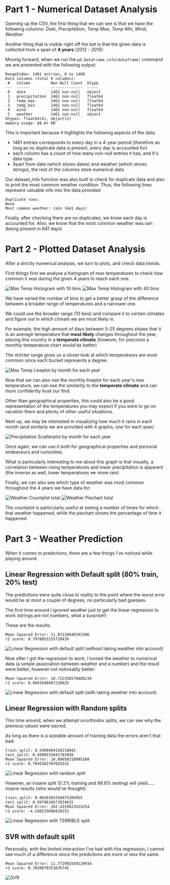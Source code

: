 # Part 1 - Numerical Dataset Analysis

Opening up the CSV, the first thing that we can see is that we have the following columns: *Date*, *Precipitation*, *Temp Max*, *Temp Min*, *Wind*, *Weather*

Another thing that is visible right off the bat is that the given data is collected from a span of **4 years** (2012 - 2015)

Moving forward, when we run the `pd.DataFrame.info(dataframe)` command we are presented with the following output:

```
RangeIndex: 1461 entries, 0 to 1460
Data columns (total 6 columns):
 #   Column         Non-Null Count  Dtype  
---  ------         --------------  -----  
 0   date           1461 non-null   object 
 1   precipitation  1461 non-null   float64
 2   temp_max       1461 non-null   float64
 3   temp_min       1461 non-null   float64
 4   wind           1461 non-null   float64
 5   weather        1461 non-null   object 
dtypes: float64(4), object(2)
memory usage: 68.6+ KB
```

This is important because it highlights the following aspects of the data:
- 1461 entries corresponds to every day in a 4-year period (therefore as long as no duplicate data is present, every day is accounted for)
- each column has a count of how many non-null entries it has, and it's data type
- Apart from date (which stores dates) and weather (which stores strings), the rest of the columns store numerical data

Our dataset_info function was also built to check for duplicate data and also to print the most common weather condition. Thus, the following lines represent valuable info into the data provided

```
Duplicate rows:
None
Most common weather: rain (641 days)
```

Finally, after checking there are no duplicates, we know each day is accounted for. Also, we know that the most common weather was rain (being present in 641 days)

# Part 2 - Plotted Dataset Analysis

After a strictly numerical analysis, we turn to plots, and check data trends.

First things first we analyse a histogram of max temperatures to check how common it was during the given 4 years to reach each one.

![Max Temp Histogram with 10 bins](images/temp_max_histogram_10_bins.png)
![Max Temp Histogram with 40 bins](images/temp_max_histogram_40_bins.png)

We have varied the number of bins to get a better grasp of the difference between a broader range of temperatures and a narrower one.

We could use the broader range (10 bins) and compare it to certain climates and figure out in which climate we are most likely in.

For example, the high amount of days between 5-25 degrees shows that it is an average temperature that **most likely** changes throughout the year, placing this country in a **temperate climate** (however, for precision a monthly temperature chart would be better)

The stricter range gives us a closer look at which temperatures are most common since each bucket represents a degree.

![Max Temp Lineplot by month for each year](images/temp_max_facetgrid_lineplot.png)

Now that we can also see the monthly lineplot for each year's max temperature, we can see the similarity to the **temperate climate** and can more confidently trust our find.

Other than geographical properties, this could also be a good representation of the temperatures you may expect if you were to go on vacation there and plenty of other useful situations.

Next up, we may be interested in visualizing how much it rains in each month (and similarly we are provided with 4 graphs, one for each year)

![Precipitation Scatterplot by month for each year](images/precipitation_facetgrid_scatterplot.png)

Once again, we can use it both for geographical properties and personal endeavours and curiosities.

What is particularly interesting to me about this graph is that visually, a correlation between rising temperatures and lower precipitation is apparent (the inverse as well, lower temperatures <=> more rain)

Finally, we can also see which type of weather was most common throughout the 4 years we have data for:

![Weather Countplot total](images/weather_countplot.png)
![Weather Piechart total](images/weather_piechart.png)

The countplot is particularly useful at seeing a number of times for which that weather happened, while the piechart shows the percentage of time it happened.

# Part 3 - Weather Prediction

When it comes to predictions, there are a few things I've noticed while playing around.

## Linear Regression with Default split (80% train, 20% test)

The predictions were quite close to reality to the point where the worst error would be at most a couple of degrees, no particularly bad guesses.

The first time around I ignored weather just to get the linear regression to work (strings are not numbers, what a surprise!)

These are the results:

```
Mean Squared Error: 11.07220640293206
r2 score: 0.7978053155720439
```

![Linear Regression with default split (without taking weather into account)](images/linear_regression_default_no_weather.png)

Now after I got the regression to work, I turned the weather to numerical data (a simple association between weather and a number) and the result were better, however not noticeably better:

```
Mean Squared Error: 10.722358570486234
r2 score: 0.8041940487210625
```

![Linear Regression with default split (with taking weather into account)](images/linear_regression_default_with_weather.png)

## Linear Regression with Random splits

This time around, when we attempt unorthodox splits, we can see why the previous values were sacred.

As long as there is a sizeable amount of training data the errors aren't that bad:

```
train_split: 0.5499464158218942
test_split: 0.4500535841781058
Mean Squared Error: 10.89650318995168
r2 score: 0.7945382707024315
```

![Linear Regression with random split](images/linear_regression_random_split.png)

However, an insane split (0.2% training and 99.8% testing) will yield...... insane results (who would've thought):

```
train_split: 0.0020383326075384955
test_split: 0.9979616673924615
Mean Squared Error: 282.4319822424254
r2 score: -4.248233600418152
```

![Linear Regression with TERRIBLE split](images/linear_regression_with_very_bad_split.png)

## SVR with default split

Personally, with the limited interaction I've had with this regression, I cannot see much of a difference since the predictions are more or less the same.

```
Mean Squared Error: 11.772992559129934
r2 score: 0.7850079353076742
```

![SVR](images/svr.png)